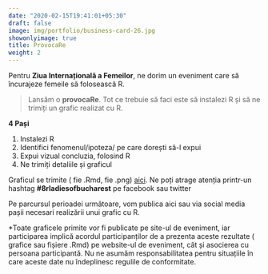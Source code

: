 ```yaml
---
date: "2020-02-15T19:41:01+05:30"
draft: false
image: img/portfolio/business-card-26.jpg
showonlyimage: true
title: ProvocaRe
weight: 2
---
```


Pentru **Ziua Internațională a Femeilor**, ne dorim un eveniment care să încurajeze femeile să folosească R.
<!--more-->

> Lansăm o **provocaRe**. Tot ce trebuie să faci este să instalezi R și să ne trimiți un grafic realizat cu R.

**4 Pași**
1. Instalezi R 
2. Identifici fenomenul/ipoteza/ pe care dorești să-l expui
3. Expui vizual concluzia, folosind R
4. Ne trimiți detaliile și graficul

Graficul se trimite ( fie .Rmd, fie .png) [aici](https://rladies-bucharest.github.io/iwd2020/contact/).
Ne poți atrage atenția printr-un hashtag **#8rladiesofbucharest** pe facebook sau twitter

Pe parcursul perioadei următoare, vom publica aici sau via social media pașii necesari realizării unui grafic cu R.

*Toate graficele primite vor fi publicate pe site-ul de eveniment, iar participarea implică acordul participanților de a prezenta aceste rezultate ( grafice sau fișiere .Rmd) pe website-ul de eveniment, cât și asocierea cu persoana participantă. Nu ne asumăm responsabilitatea pentru situațiile în care aceste date nu îndeplinesc regulile de conformitate. 




  
